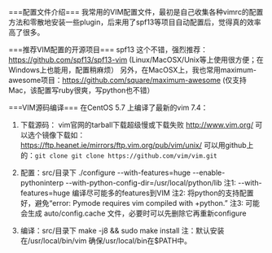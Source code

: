 ===配置文件介绍===
我常用的VIM配置文件，最初是自己收集各种vimrc的配置方法和零散地安装一些plugin，后来用了spf13等项目自动配置后，觉得真的效率高了很多。

===推荐VIM配置的开源项目===
spf13 这个不错，强烈推荐：https://github.com/spf13/spf13-vim   (Linux/MacOSX/Unix等上使用很方便；在Windows上也能用，配置稍麻烦）
另外，在MacOSX上，我也常用maximum-awesome项目：https://github.com/square/maximum-awesome  (仅支持Mac，该配置写ruby很爽，写python也不错）

===VIM源码编译===
在CentOS 5.7 上编译了最新的vim 7.4：
1. 下载源码：
vim官网的tarball下载超级慢或下载失败 http://www.vim.org/
可以选个镜像下载如：https://ftp.heanet.ie/mirrors/ftp.vim.org/pub/vim/unix/
可以用github上的：`git clone git clone https://github.com/vim/vim.git`

2. 配置：src/目录下
./configure --with-features=huge --enable-pythoninterp --with-python-config-dir=/usr/local/python/lib
注1: --with-features=huge 编译尽可能多的features到VIM
注2: 将python的支持配置好，避免“error: Pymode requires vim compiled with +python.”
注3: 可能会生成 auto/config.cache 文件，必要时可以先删除它再重新configure

3. 编译：src/目录下
make -j8 && sudo make install
注：默认安装在/usr/local/bin/vim  确保/usr/local/bin在$PATH中。
